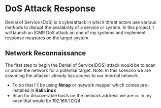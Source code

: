 # DoS Attack Response
Denial of Service (DoS) is a cyberattack in which threat actors use various methods to disrupt the availability of a service or system. In this project, I will launch an ICMP DoS attack on one of my systems and implement response measures on the target system.

## Network Reconnaissance 
The first step to begin the Denial of Service(DOS) attack would be to scan or probe the network for a potential target. Note: In this scenario we are assuming the attacker already has access to our internal network. 
- To do that I'll be using **Nmap** or network mapper which comes pre-installed in **Kali Linux**
- Scan for discoverable hosts on the network address we are in. In my case that would be 192.168.1.0/24

